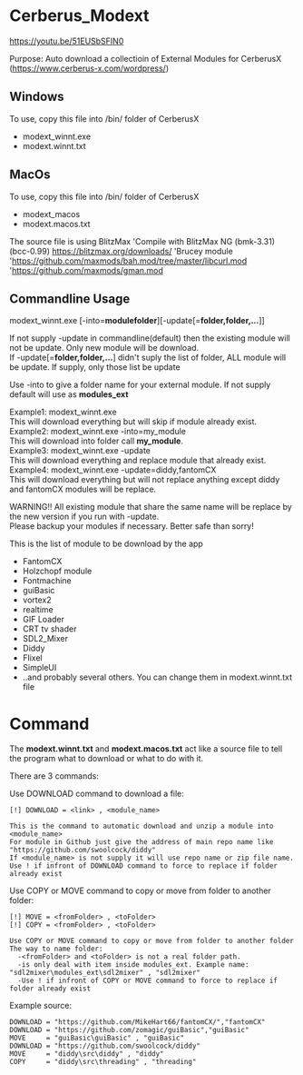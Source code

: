 # Cerberus_Modext

https://youtu.be/51EUSbSFIN0

Purpose: Auto download a collectioin of External Modules for CerberusX (https://www.cerberus-x.com/wordpress/)

Windows
-------
To use, copy this file into /bin/ folder of CerberusX
- modext_winnt.exe
- modext.winnt.txt

MacOs
-----
To use, copy this file into /bin/ folder of CerberusX
- modext_macos
- modext.macos.txt

The source file is using BlitzMax
'Compile with BlitzMax NG (bmk-3.31) (bcc-0.99) https://blitzmax.org/downloads/
'Brucey module 
'https://github.com/maxmods/bah.mod/tree/master/libcurl.mod
'https://github.com/maxmods/gman.mod

Commandline Usage
-----------------
modext_winnt.exe [-into=**modulefolder**][-update[=**folder,folder,...**]]

If not supply -update in commandline(default) then the existing module will not be update. Only new module will be download.<br>
If -update[=**folder,folder,...**] didn't suply the list of folder, ALL module will be update. If supply, only those list be update

Use -into to give a folder name for your external module. If not supply default will use as **modules_ext**

Example1: modext_winnt.exe <br>
This will download everything but will skip if module already exist.<br>
Example2: modext_winnt.exe -into=my_module<br>
This will download into folder call **my_module**. <br>
Example3: modext_winnt.exe -update<br>
This will download everything and replace module that already exist.<br>
Example4: modext_winnt.exe -update=diddy,fantomCX<br>
This will download everything but will not replace anything except diddy and fantomCX modules will be replace.<br>

WARNING!! All existing module that share the same name will be replace by the new version if you run with -update.<br>
Please backup your modules if necessary. Better safe than sorry!

This is the list of module to be download by the app
- FantomCX
- Holzchopf module
- Fontmachine
- guiBasic
- vortex2
- realtime
- GIF Loader
- CRT tv shader
- SDL2_Mixer
- Diddy
- Flixel
- SimpleUI
- ..and probably several others.
You can change them in modext.winnt.txt file

# Command

The **modext.winnt.txt** and **modext.macos.txt** act like a source file to tell the program what to download or what to do with it.

There are 3 commands:

Use DOWNLOAD command to download a file:

    [!] DOWNLOAD = <link> , <module_name>

    This is the command to automatic download and unzip a module into <module_name>
    For module in Github just give the address of main repo name like "https://github.com/swoolcock/diddy"
    If <module_name> is not supply it will use repo name or zip file name.
    Use ! if infront of DOWNLOAD command to force to replace if folder already exist 

Use COPY or MOVE command to copy or move from folder to another folder:

    [!] MOVE = <fromFolder> , <toFolder>
    [!] COPY = <fromFolder> , <toFolder>

    Use COPY or MOVE command to copy or move from folder to another folder
    The way to name folder:
      -<fromFolder> and <toFolder> is not a real folder path.
      -is only deal with item inside modules_ext. Example name: "sdl2mixer\modules_ext\sdl2mixer" , "sdl2mixer"
      -Use ! if infront of COPY or MOVE command to force to replace if folder already exist 

Example source:
  
    DOWNLOAD = "https://github.com/MikeHart66/fantomCX/","fantomCX"
    DOWNLOAD = "https://github.com/zomagic/guiBasic","guiBasic"
    MOVE     = "guiBasic\guiBasic" , "guiBasic"
    DOWNLOAD = "https://github.com/swoolcock/diddy"
    MOVE     = "diddy\src\diddy" , "diddy"         		
    COPY     = "diddy\src\threading" , "threading" 	


